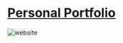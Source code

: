 # [Personal Portfolio](https://gaboo-o.github.io/Portfolio/)

![website](https://github.com/user-attachments/assets/ecbfd843-a5e5-4f15-a0ae-6cab4e4be7ba)
